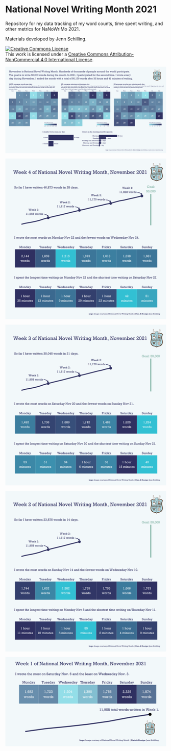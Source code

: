 # National Novel Writing Month 2021

Repository for my data tracking of my word counts, time spent writing, and other metrics for NaNoWriMo 2021.

Materials developed by Jenn Schilling.

<a rel="license" href="http://creativecommons.org/licenses/by-nc/4.0/">
<img alt="Creative Commons License" style="border-width:0" src="https://i.creativecommons.org/l/by-nc/4.0/88x31.png" /></a>
<br />This work is licensed under a <a rel="license" href="http://creativecommons.org/licenses/by-nc/4.0/">
Creative Commons Attribution-NonCommercial 4.0 International License</a>.
<br />

![](https://github.com/jennschilling/nanwrimo2021/blob/main/nanowrimo.png)

![](https://github.com/jennschilling/nanwrimo2021/blob/main/week_4.png)

![](https://github.com/jennschilling/nanwrimo2021/blob/main/week_3.png)

![](https://github.com/jennschilling/nanwrimo2021/blob/main/week_2.png)

![](https://github.com/jennschilling/nanwrimo2021/blob/main/week_1.png)
